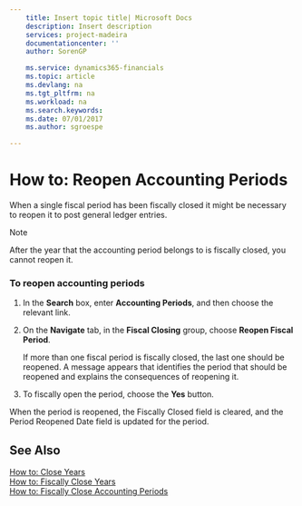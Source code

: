 ```yaml
---
    title: Insert topic title| Microsoft Docs
    description: Insert description
    services: project-madeira
    documentationcenter: ''
    author: SorenGP

    ms.service: dynamics365-financials
    ms.topic: article
    ms.devlang: na
    ms.tgt_pltfrm: na
    ms.workload: na
    ms.search.keywords:
    ms.date: 07/01/2017
    ms.author: sgroespe

---
```

# How to: Reopen Accounting Periods
When a single fiscal period has been fiscally closed it might be necessary to reopen it to post general ledger entries.  
  
> [!NOTE]  
>  After the year that the accounting period belongs to is fiscally closed, you cannot reopen it.  
  
### To reopen accounting periods  
  
1.  In the **Search** box, enter **Accounting Periods**, and then choose the relevant link.  
  
2.  On the **Navigate** tab, in the **Fiscal Closing** group, choose **Reopen Fiscal Period**.  
  
     If more than one fiscal period is fiscally closed, the last one should be reopened. A message appears that identifies the period that should be reopened and explains the consequences of reopening it.  
  
3.  To fiscally open the period, choose the **Yes** button.  
  
 When the period is reopened, the Fiscally Closed field is cleared, and the Period Reopened Date field is updated for the period.  
  
## See Also  
 [How to: Close Years](../how-to-close-years.md)   
 [How to: Fiscally Close Years](../how-to-fiscally-close-years.md)   
 [How to: Fiscally Close Accounting Periods](../how-to-fiscally-close-accounting-periods.md)
